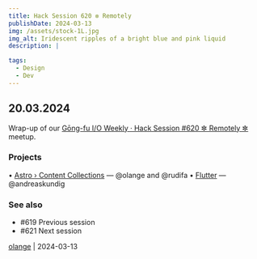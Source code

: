 ```yaml
---
title: Hack Session 620 ✼ Remotely
publishDate: 2024-03-13
img: /assets/stock-1L.jpg
img_alt: Iridescent ripples of a bright blue and pink liquid
description: |

tags:
  - Design
  - Dev
---
```


## 20.03.2024

Wrap-up of our [Gōng-fu I/O Weekly · Hack Session #620 ✼ Remotely ✼](https://www.meetup.com/fr-FR/gōngfuio/events/299515467/) meetup.

### Projects

• [Astro › Content Collections](https://docs.astro.build/en/guides/content-collections/) — @olange and @rudifa
• [Flutter](https://flutter.dev) — @andreaskundig

### See also

* #619 Previous session
* #621 Next session

[olange](https://github.com/olange) | 2024-03-13


